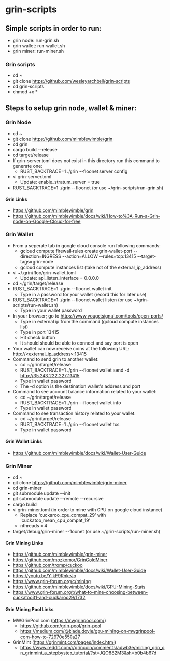 # grin-scripts

## Simple scripts in order to run:

* grin node: run-grin.sh
* grin wallet: run-wallet.sh
* grin miner: run-miner.sh

### Grin scripts
* cd ~
* git clone https://github.com/wesleyarchbell/grin-scripts
* cd grin-scripts
* chmod +x * 

## Steps to setup grin node, wallet & miner:

### Grin Node
* cd ~
* git clone https://github.com/mimblewimble/grin
* cd grin
* cargo build --release
* cd target/release
* If grin-server.toml does not exist in this directory run this command to generate one:
    * RUST_BACKTRACE=1 ./grin --floonet server config
* vi grin-server.toml 
    * Update: enable_stratum_server = true
* RUST_BACKTRACE=1 ./grin --floonet (or use ~/grin-scripts/run-grin.sh)

#### Grin Links
* https://github.com/mimblewimble/grin
* https://github.com/mimblewimble/docs/wiki/How-to%3A-Run-a-Grin-node-on-Google-Cloud-for-free

### Grin Wallet
* From a seperate tab in google cloud console run following commands: 
    * gcloud compute firewall-rules create grin-wallet-port --direction=INGRESS --action=ALLOW --rules=tcp:13415 --target-tags=grin-node
    * gcloud compute instances list (take not of the external_ip_address)
* vi ~/.grin/floo/grin-wallet.toml
    * Update: api_listen_interface = 0.0.0.0
* cd ~/grin/target/release    
* RUST_BACKTRACE=1 ./grin --floonet wallet init
    * Type in a password for your wallet (record this for later use)
* RUST_BACKTRACE=1 ./grin --floonet wallet listen (or use ~/grin-scripts/run-wallet.sh)
    * Type in your wallet password
* In your browser; go to https://www.yougetsignal.com/tools/open-ports/
    * Type in external ip from the command (gcloud compute instances list)
    * Type in port 13415
    * Hit check button
    * It should should be able to connect and say port is open
* Your wallet can now receive coins at the following URL: http://<external_ip_address>:13415
* Command to send grin to another wallet:
   * cd ~/grin/target/release
   * RUST_BACKTRACE=1 ./grin --floonet wallet send -d http://35.243.222.227:13415 <amount>
   * Type in wallet password
   * The -d option is the destination wallet's address and port
* Command to see account balance information related to your wallet:
   * cd ~/grin/target/release
   * RUST_BACKTRACE=1 ./grin --floonet wallet info
   * Type in wallet password
* Command to see transaction history related to your wallet:
   * cd ~/grin/target/release
   * RUST_BACKTRACE=1 ./grin --floonet wallet txs
   * Type in wallet password   
   
#### Grin Wallet Links
* https://github.com/mimblewimble/docs/wiki/Wallet-User-Guide

### Grin Miner
* cd ~
* git clone https://github.com/mimblewimble/grin-miner
* cd grin-miner
* git submodule update --init
* git submodule update --remote --recursive
* cargo build
* vi grin-miner.toml (in order to mine with CPU on google cloud instance)
    * Replace 'cuckaroo_cpu_compat_29' with 'cuckatoo_mean_cpu_compat_19'
    * nthreads = 4
* target/debug/grin-miner --floonet (or use ~/grin-scripts/run-miner.sh)

#### Grin Mining Links

* https://github.com/mimblewimble/grin-miner
* https://github.com/mozkomor/GrinGoldMiner
* https://github.com/tromp/cuckoo
* https://github.com/mimblewimble/docs/wiki/Wallet-User-Guide
* https://youtu.be/Y-kF9RnkeJo
* https://www.grin-forum.org/c/mining
* https://github.com/mimblewimble/docs/wiki/GPU-Mining-Stats
* https://www.grin-forum.org/t/what-to-mine-choosing-between-cuckatoo31-and-cuckaroo29/1732

#### Grin Mining Pool Links
* MWGrinPool.com (https://mwgrinpool.com/)
    * https://github.com/grin-pool/grin-pool     
    * https://medium.com/@blade.doyle/gpu-mining-on-mwgrinpool-com-how-to-72970e550a27
* GrinMint (https://grinmint.com/pages/index.html)   
    * https://www.reddit.com/r/grincoin/comments/adwb3e/mining_grin_on_grinmint_a_stepbystep_tutorial/?st=JQO882M3&sh=b0b4b67d





